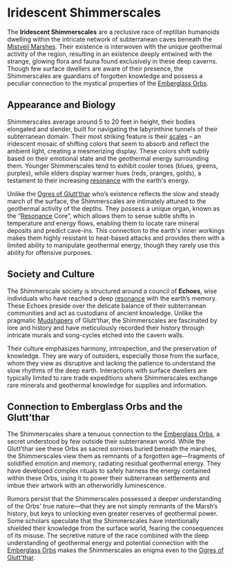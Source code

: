 # Iridescent Shimmerscales

The **Iridescent Shimmerscales** are a reclusive race of reptilian humanoids dwelling within the intricate network of subterranean caves beneath the [Mistveil Marshes](/geography/region/mistveil-marshes.md). Their existence is interwoven with the unique geothermal activity of the region, resulting in an existence deeply entwined with the strange, glowing flora and fauna found exclusively in these deep caverns. Though few surface dwellers are aware of their presence, the Shimmerscales are guardians of forgotten knowledge and possess a peculiar connection to the mystical properties of the [Emberglass Orbs](/structure/society/profession/emberglass-artisan/emberglass-orb.md).

## Appearance and Biology

Shimmerscales average around 5 to 20 feet in height, their bodies elongated and slender, built for navigating the labyrinthine tunnels of their subterranean domain. Their most striking feature is their [scales](/geography/landmark/scale.md) – an iridescent mosaic of shifting colors that seem to absorb and reflect the ambient light, creating a mesmerizing display. These colors shift subtly based on their emotional state and the geothermal energy surrounding them. Younger Shimmerscales tend to exhibit cooler tones (blues, greens, purples), while elders display warmer hues (reds, oranges, golds), a testament to their increasing [resonance](/structure/mechanic/resonance.md) with the earth's energy.

Unlike the [Ogres of Glutt’thar](/structure/society/ogres-of-glutt-thar.md) who’s existence reflects the slow and steady march of the surface, the Shimmerscales are intimately attuned to the geothermal activity of the depths. They possess a unique organ, known as the “[Resonance](/structure/mechanic/resonance.md) Core”, which allows them to sense subtle shifts in temperature and energy flows, enabling them to locate rare mineral deposits and predict cave-ins. This connection to the earth's inner workings makes them highly resistant to heat-based attacks and provides them with a limited ability to manipulate geothermal energy, though they rarely use this ability for offensive purposes.

## Society and Culture

The Shimmerscale society is structured around a council of **Echoes**, wise individuals who have reached a deep [resonance](/structure/mechanic/resonance.md) with the earth’s memory. These Echoes preside over the delicate balance of their subterranean communities and act as custodians of ancient knowledge. Unlike the pragmatic [Mudshapers](/structure/society/profession/mudshaper.md) of Glutt’thar, the Shimmerscales are fascinated by lore and history and have meticulously recorded their history through intricate murals and song-cycles etched into the cavern walls. 

Their culture emphasizes harmony, introspection, and the preservation of knowledge. They are wary of outsiders, especially those from the surface, whom they view as disruptive and lacking the patience to understand the slow rhythms of the deep earth. Interactions with surface dwellers are typically limited to rare trade expeditions where Shimmerscales exchange rare minerals and geothermal knowledge for supplies and information.

## Connection to Emberglass Orbs and the Glutt’thar

The Shimmerscales share a tenuous connection to the [Emberglass Orbs](/structure/society/profession/emberglass-artisan/emberglass-orb.md), a secret understood by few outside their subterranean world. While the Glutt’thar see these Orbs as sacred sorrows buried beneath the marshes, the Shimmerscales view them as remnants of a forgotten age—fragments of solidified emotion and memory, radiating residual geothermal energy. They have developed complex rituals to safely harness the energy contained within these Orbs, using it to power their subterranean settlements and imbue their artwork with an otherworldly luminescence.

Rumors persist that the Shimmerscales possessed a deeper understanding of the Orbs' true nature—that they are not simply remnants of the Marsh’s history, but keys to unlocking even greater reserves of geothermal power. Some scholars speculate that the Shimmerscales have intentionally shielded their knowledge from the surface world, fearing the consequences of its misuse.  The secretive nature of the race combined with the deep understanding of geothermal energy and potential connection with the [Emberglass Orbs](/structure/society/profession/emberglass-artisan/emberglass-orb.md) makes the Shimmerscales an enigma even to the [Ogres of Glutt'thar](/structure/society/ogres-of-glutt-thar.md).
